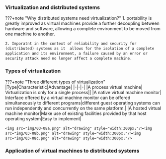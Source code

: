 ### Virtualization and distributed systems


???+note "Why distributed systems need virtualization?"
    1.  portability is greatly improved as virtual machines provide a further decoupling between hardware and software, allowing a complete environment to be moved from one machine to another.

    2. Imporatnt in the context of reliability and security for (distributed) systems as it  allows for the isolation of a complete application and its environment, a failure caused by an error or security attack need no longer affect a complete machine.



### Types of virtualization

???+note "Three different types of virtualization"
    |Type|Characteristic|Advantage|
    |-|-|-|
    |A process virtual machine| Virtualization is only for a single process||
    |A native virtual machine monitor| Interface offered by a virtual machine monitor can be offered simultaneously to different programs|different guest operating systems can run independently and concurrently on the same platform.|
    |A hosted virtual machine monitor|Make use of existing facilities provided by that host operating system|Easy to implement|

    <img src="img/03-08a.png" alt="drawing" style="width:300px;"/><img src="img/03-08b.png" alt="drawing" style="width:300px;"/><img src="img/03-08c.png" alt="drawing" style="width:300px;"/>


### Application of virtual machines to distributed systems

